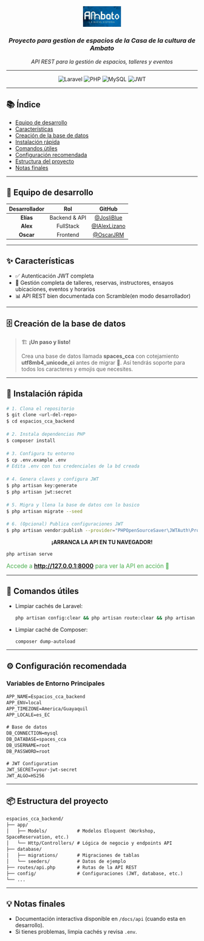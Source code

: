 <div align="center">

<img src="./public/img/Ambato.png" width="100" alt="Ambato imagen" />

### *Proyecto para gestion de espacios de la Casa de la cultura de Ambato*

*API REST para la gestión de espacios, talleres y eventos*

---

![Laravel](https://img.shields.io/badge/Laravel-11.x-FF2D20?logo=laravel&logoColor=white)
![PHP](https://img.shields.io/badge/PHP-8.2+-777BB4?logo=php&logoColor=white)
![MySQL](https://img.shields.io/badge/MySQL-8.0+-4479A1?logo=mysql&logoColor=white)
![JWT](https://img.shields.io/badge/JWT-Auth-000000?logo=jsonwebtokens&logoColor=white)


</div>

---

## 📚 Índice

- [Equipo de desarrollo](#-equipo-de-desarrollo)
- [Características](#-características)
- [Creación de la base de datos](#-creación-de-la-base-de-datos)
- [Instalación rápida](#-instalación-rápida)
- [Comandos útiles](#-comandos-útiles)
- [Configuración recomendada](#-configuración-recomendada)
- [Estructura del proyecto](#-estructura-del-proyecto)
- [Notas finales](#-notas-finales)

---

## 👥 Equipo de desarrollo

<div align="center">

| **Desarrollador** | **Rol** | **GitHub** |
|:-----------------:|:-------:|:----------:|
| **Elías** | Backend & API | [@JosliBlue](https://github.com/JosliBlue/) |
| **Alex** | FullStack | [@IAlexLizano](https://github.com/IAlexLizano) |
| **Oscar** | Frontend | [@OscarJRM](https://github.com/OscarJRM) |
</div>

---

## ✨ Características

-   ✅ Autenticación JWT completa
-   📝 Gestión completa de talleres, reservas, instructores, ensayos ubicaciones, eventos y horarios
-   📊 API REST bien documentada con Scramble(en modo desarrollador)

---

## 🗄️ Creación de la base de datos

> 🏗️ **¡Un paso y listo!**
>
> Crea una base de datos llamada **spaces_cca** con cotejamiento **utf8mb4_unicode_ci** antes de migrar 🚦. Así tendrás soporte para todos los caracteres y emojis que necesites.

---

## 🚀 Instalación rápida

```bash
# 1. Clona el repositorio
$ git clone <url-del-repo>
$ cd espacios_cca_backend

# 2. Instala dependencias PHP
$ composer install

# 3. Configura tu entorno
$ cp .env.example .env
# Edita .env con tus credenciales de la bd creada

# 4. Genera claves y configura JWT
$ php artisan key:generate
$ php artisan jwt:secret

# 5. Migra y llena la base de datos con lo basico
$ php artisan migrate --seed

# 6. (Opcional) Publica configuraciones JWT
$ php artisan vendor:publish --provider="PHPOpenSourceSaver\JWTAuth\Providers\LaravelServiceProvider"
```

<div align="center">
  <strong>¡ARRANCA LA API EN TU NAVEGADOR!</strong>
</div>

```sh
php artisan serve
```

<span style="font-size:1.1em; color:#4CAF50;">Accede a <b>http://127.0.0.1:8000</b> para ver la API en acción 🚀</span>

---

## 🧹 Comandos útiles

-   Limpiar cachés de Laravel:
    ```sh
    php artisan config:clear && php artisan route:clear && php artisan view:clear && php artisan cache:clear
    ```
-   Limpiar caché de Composer:
    ```sh
    composer dump-autoload
    ```
---

## ⚙️ Configuración recomendada

### Variables de Entorno Principales
```env
APP_NAME=Espacios_cca_backend
APP_ENV=local
APP_TIMEZONE=America/Guayaquil
APP_LOCALE=es_EC

# Base de datos
DB_CONNECTION=mysql
DB_DATABASE=spaces_cca
DB_USERNAME=root
DB_PASSWORD=root

# JWT Configuration
JWT_SECRET=your-jwt-secret
JWT_ALGO=HS256
```
---

## 📦 Estructura del proyecto

```text
espacios_cca_backend/
├── app/
│   ├── Models/           # Modelos Eloquent (Workshop, SpaceReservation, etc.)
│   └── Http/Controllers/ # Lógica de negocio y endpoints API
├── database/
│   ├── migrations/       # Migraciones de tablas
│   └── seeders/          # Datos de ejemplo
├── routes/api.php        # Rutas de la API REST
├── config/               # Configuraciones (JWT, database, etc.)
└── ...
```

---

## 💡 Notas finales

-   Documentación interactiva disponible en `/docs/api` (cuando esta en desarrollo).
-   Si tienes problemas, limpia cachés y revisa  `.env`.
